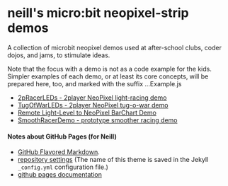 # neill's micro:bit neopixel-strip demos
A collection of microbit neopixel demos used at after-school clubs, coder dojos, and jams, to stimulate ideas.  

Note that the focus with a demo is not as a code example for the kids.  Simpler examples of each demo, or at least its core concepts, will be prepared here, too, and marked with the suffix ...Example.js

* [2pRacerLEDs - 2player NeoPixel light-racing demo](2pRacerLEDs.md)
* [TugOfWarLEDs - 2player NeoPixel tug-o-war demo](TugOfWarLEDs.md)
* [Remote Light-Level to NeoPixel BarChart Demo](LightLevelBarChartLEDsTxRxPair.md)
* [SmoothRacerDemo - prototype smoother racing demo](SmoothRacerDemo.md)

#### Notes about GitHub Pages (for Neill)

* [GitHub Flavored Markdown](https://guides.github.com/features/mastering-markdown/).
* [repository settings](https://github.com/nbogie/neill-microbit-neopixel-demos/settings) (The name of this theme is saved in the Jekyll `_config.yml` configuration file.)
* [github pages documentation](https://help.github.com/categories/github-pages-basics/)
